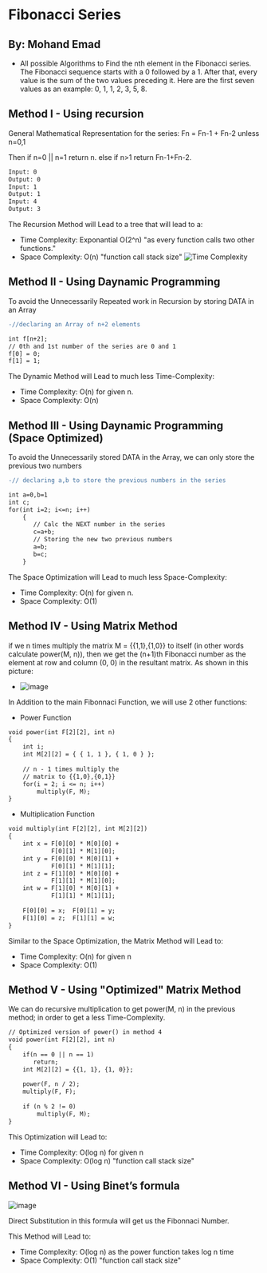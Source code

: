 # Fibonacci Series

## By: Mohand Emad

- All possible Algorithms to Find the nth element in the Fibonacci series. The Fibonacci sequence starts with
a 0 followed by a 1. After that, every value is the sum of the two values
preceding it. Here are the first seven values as an example: 0, 1, 1, 2, 3, 5, 8.

## Method I - Using recursion

General Mathematical Representation for the series: Fn = Fn-1 + Fn-2 unless n=0,1

Then if n=0 || n=1 return n.  else if n>1 return Fn-1+Fn-2.

```txt
Input: 0
Output: 0
Input: 1
Output: 1
Input: 4
Output: 3
```

The Recursion Method will Lead to a tree that will lead to a:
- Time Complexity: Exponantial O(2^n) "as every function calls two other functions."
- Space Complexity: O(n) "function call stack size"
![Time Complexity](https://user-images.githubusercontent.com/102548631/194166143-6ce2e053-7e1b-4a76-8737-ee3584bf0a5b.jpg)

## Method II - Using Daynamic Programming

To avoid the Unnecessarily Repeated work in Recursion by storing DATA in an Array


```diff
-//declaring an Array of n+2 elements
```
```txt 
int f[n+2];
// 0th and 1st number of the series are 0 and 1
f[0] = 0;
f[1] = 1;

```

The Dynamic Method will Lead to much less Time-Complexity:
- Time Complexity: O(n) for given n.
- Space Complexity: O(n) 

## Method III - Using Daynamic Programming (Space Optimized)

To avoid the Unnecessarily stored DATA in the Array, we can only store the previous two numbers


```diff
-// declaring a,b to store the previous numbers in the series
```
```txt 
int a=0,b=1
int c;
for(int i=2; i<=n; i++)
    {
       // Calc the NEXT number in the series
       c=a+b;
       // Storing the new two previous numbers
       a=b;
       b=c;
    }
```

The Space Optimization will Lead to much less Space-Complexity:
- Time Complexity: O(n) for given n.
- Space Complexity: O(1) 

## Method IV - Using Matrix Method

if we n times multiply the matrix M = {{1,1},{1,0}} to itself (in other words calculate power(M, n)), then we get the (n+1)th Fibonacci number as the element at row and column (0, 0) in the resultant matrix.
As shown in this picture:

- ![image](https://user-images.githubusercontent.com/102548631/194716579-3755ff16-9427-4137-b827-b839e16033da.png)

In Addition to the main Fibonnaci Function, we will use 2 other functions:
- Power Function
```txt
void power(int F[2][2], int n)
{
    int i;
    int M[2][2] = { { 1, 1 }, { 1, 0 } };
     
    // n - 1 times multiply the
    // matrix to {{1,0},{0,1}}
    for(i = 2; i <= n; i++)
        multiply(F, M);
}
```
- Multiplication Function
```txt
void multiply(int F[2][2], int M[2][2])
{
    int x = F[0][0] * M[0][0] +
            F[0][1] * M[1][0];
    int y = F[0][0] * M[0][1] +
            F[0][1] * M[1][1];
    int z = F[1][0] * M[0][0] +
            F[1][1] * M[1][0];
    int w = F[1][0] * M[0][1] +
            F[1][1] * M[1][1];
     
    F[0][0] = x;  F[0][1] = y;
    F[1][0] = z;  F[1][1] = w;
}
```
Similar to the Space Optimization, the Matrix Method will Lead to:
- Time Complexity: O(n) for given n
- Space Complexity: O(1)

## Method V - Using "Optimized" Matrix Method

We can do recursive multiplication to get power(M, n) in the previous method; in order to get a less Time-Complexity.
```txt
// Optimized version of power() in method 4
void power(int F[2][2], int n)
{
    if(n == 0 || n == 1)
       return;
    int M[2][2] = {{1, 1}, {1, 0}};
     
    power(F, n / 2);
    multiply(F, F);
     
    if (n % 2 != 0)
        multiply(F, M);
}
```
This Optimization will Lead to:
- Time Complexity: O(log n) for given n
- Space Complexity: O(log n) "function call stack size"

## Method VI - Using Binet’s formula

![image](https://user-images.githubusercontent.com/102548631/194717982-c007ada2-2b03-41a6-9476-4e0e97cdcac0.png)

Direct Substitution in this formula will get us the Fibonnaci Number.

This Method will Lead to:
- Time Complexity:  O(log n) as the power function takes log n time
- Space Complexity: O(1) "function call stack size"
